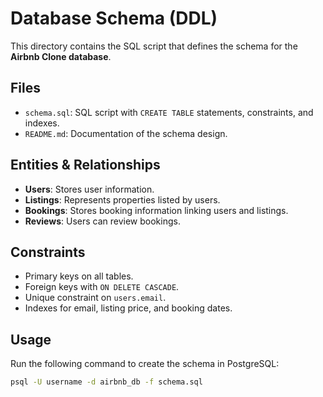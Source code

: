 # Database Schema (DDL)

This directory contains the SQL script that defines the schema for the **Airbnb Clone database**.

## Files

- `schema.sql`: SQL script with `CREATE TABLE` statements, constraints, and indexes.
- `README.md`: Documentation of the schema design.

## Entities & Relationships

- **Users**: Stores user information.
- **Listings**: Represents properties listed by users.
- **Bookings**: Stores booking information linking users and listings.
- **Reviews**: Users can review bookings.

## Constraints

- Primary keys on all tables.
- Foreign keys with `ON DELETE CASCADE`.
- Unique constraint on `users.email`.
- Indexes for email, listing price, and booking dates.

## Usage

Run the following command to create the schema in PostgreSQL:

```bash
psql -U username -d airbnb_db -f schema.sql
```
